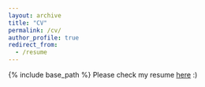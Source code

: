 ```yaml
---
layout: archive
title: "CV"
permalink: /cv/
author_profile: true
redirect_from:
  - /resume
---
```


{% include base_path %}
Please check my resume [here](/files/AndyZhao_resume.pdf)
:)

  

